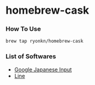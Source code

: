 homebrew-cask
====================

### How To Use #
```sh
brew tap ryonkn/homebrew-cask
```

### List of Softwares #
* [Google Japanese Input](http://www.google.co.jp/ime/index.html)
* [Line](http://line.naver.jp)
